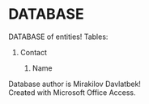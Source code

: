 # DATABASE <br>
DATABASE of entities!
Tables:
<ol>
 <li> Contact </li>
 <ol>
       <li>Name</li>
  </ol>
</ol>


Database author is Mirakilov Davlatbek!<br>
Created with Microsoft Office Access.
